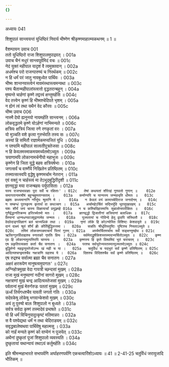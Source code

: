 ```yaml
---
{}

---
```



अध्यायः 041

शिशुपालं सान्त्वयन्तं युधिष्ठिरं निवार्य भीष्णेण श्रीकृष्णमाहात्म्यकथनम् ॥ 1 ॥

वैशम्पायन उवाच 	001  
ततो युधिष्ठिरो राजा शिशुपालमुपाद्रवत् ।	001a  
उवाच चैनं मधुरं सान्त्वपूर्वमिदं वचः ॥	001c  
नेदं युक्तं महीपाल यादृशं वै त्वमुक्तवान् ।	002a  
अधर्मश्च परो राजन्पारुष्यं च निरर्थकम् ॥	002c  
न हि धर्मं परं जातु नावबुध्येत पार्थिवः ।	003a  
भीष्मः शान्तनवस्त्वेनं मावमंस्थास्त्वमन्यथा ॥	003c  
पश्य चैतान्महीपालांस्त्वत्तो वृद्धतरान्बहून् ।	004a  
मृष्यन्ते चार्हणां कृष्णे तद्वत्त्वं क्षन्तुमर्हसि ॥	004c  
वेद तत्त्वेन कृष्णं हि भीष्मश्चेदिपते भृशम् ।	005a  
न ह्येनं त्वं तथा यथैनं वेद कौरवः ॥	005c  
भीष्म उवाच 	006  
नास्मै देयो ह्यनुनयो नायमर्हति सान्त्वनम् ।	006a  
लोकवृद्धतमे कृष्णे योऽर्हणां नाभिमन्यते ॥	006c  
क्षत्रियः क्षत्रियं जित्वा रणे रणकृतां वरः ।	007a  
यो मुञ्चति वशे कृत्वा गुरुर्भवति तस्य सः ॥	007c  
अस्यां हि समितौ राज्ञामेकमप्यजितं युधि ।	008a  
न पश्यामि महीपालं सात्वतीपुत्रतेजसा ॥	008c  
न हि केवलमस्माकमयमर्च्यतमोऽच्युतः ।	009a  
त्रयाणामपि लोकानामर्चनीयो महाभुजः ॥	009c  
कृष्णेन हि जिता युद्धे बहवः क्षत्रियर्षभाः ।	010a  
जगत्सर्वं च वार्ष्णेये निखिलेन प्रतिष्ठितम् ॥	010c  
तस्मात्सत्स्वपि वृद्धेषु कृष्णमर्चाम नेतरान् ।	011a  
एवं वक्तुं न चार्हस्त्वं मा तेऽभूद्बुद्धिरीदृशी ॥	011c  
ज्ञानवृद्धा मया राजन्बहवः पर्युपासिताः ।	012a  
`यस्य राजन्प्रभावज्ञाः पुरा सर्वे च रक्षिताः' ।	012c  
तेषां कथयतां शौरेरहं गुणवतो गुणान् ॥	012e  
समागतानामश्रौषं बहून्बहुमतान्सताम् ।	013a  
कर्माण्यपि च यान्यस्य जन्मप्रभृति धीमतः ॥	013c  
बहृशः कथ्यमानानि नरैर्भूयः श्रुतानि मे ।	014a  
न केवलं वयं कामाच्चेदिराज जनार्दनम् ॥	014c  
न सम्बन्धं पुरस्कृत्य कृतार्थं वा कथञ्चन ।	015a  
अर्चामहेऽर्चितं सद्भिर्भुवि भूतसुखावहम् ॥	015c  
यशः शौर्यं जयं चास्य विज्ञायार्चां प्रयुञ्ज्महे	016a  
न च कश्चिदिहास्माभिः सुबालोप्यपरीक्षितः ॥	016c  
गुणैर्वृद्धानतिक्रम्य हरिरर्च्यतमो मतः ।	017a  
ज्ञानवृद्धो द्विजातीनां क्षत्रियाणां बलाधिकः ॥	017c  
वैश्यानां धान्यधनवाञ्शूद्राणामेव जन्मतः ।	018a  
पूज्यतायां च गोविन्दे हेतू द्वावपि संस्थितौ ॥	018c  
वेदवेदाङ्गविज्ञानं बलं चाभ्यधिकं तथा ।	019a  
नृणां लोके हि कोऽन्योस्ति विशिष्टः केशवादृते ॥	019c  
दानं दाक्ष्यं श्रुतं शौर्यं ह्रीः कीर्तिर्बुद्धिरुत्तमा ।	020a  
सन्नतिः श्रीर्धृतिस्तुष्टिः पुष्टिश्च नियताऽच्युते ॥	020c  
तमिमं लोकसम्पन्नमाचार्यं पितरं गुरुम् ।	021a  
अर्घ्यमर्चितमर्चामः सर्वे सङ्क्षन्तुमर्हथ ॥	021c  
ऋत्विग्गुरुर्विवाह्यश्च स्नातको नृपतिः प्रियः ।	022a  
सर्वमेतद्धृषीकेशस्तस्मादभ्यर्चितोऽच्युतः ॥	022c  
कृष्ण एव हि लोकानामुत्पत्तिरपि चाप्ययः ।	023a  
कृष्णस्य हि कृते विश्वमिदं भूतं चराचरम् ॥	023c  
एष प्रकृतिरव्यक्ता कर्ता चैव सनातनः ।	024a  
परश्च सर्वभूतेभ्यस्तस्मात्पूज्यतमोऽच्युतः ॥	024c  
बुद्धिर्मनो महद्वायुस्तेजोऽम्भः खं मही च या ।	025a  
चतुर्विधं च यद्भूतं सर्वं कृष्णे प्रतिष्ठितम् ॥	025c  
आदित्यश्चन्द्रमाश्चैव नक्षत्राणि ग्रहाश्च ये ।	026a  
दिशश्च विदिशश्चैव सर्वं कृष्णे प्रतिष्ठितम् ॥	026c  
`एष रुद्रश्च सर्वात्मा ब्रह्मा चैव सनातनः ।	027a  
अक्षरं क्षररूपेण मानुषत्वमुपागतः' ॥	027c  
अग्निहोत्रमुखा वेदा गायत्री च्छन्दसां मुखम् ।	028a  
राजा मुखं मनुष्याणां नदीनां सागरो मुखम् ॥	028c  
नक्षत्राणां मुखं चन्द्र आदित्यस्तेजसां मुखम् ।	029a  
पर्वतानां मुखं मेरुर्गरुडः पततां मुखम् ॥	029c  
ऊर्ध्वं तिर्यगधश्चैव यावती जगतो गतिः ।	030a  
सदेवकेषु लोकेषु भगवान्केशवो मुखम् ॥	030c  
अयं तु पुरुषो बालः शिशुपालो न बुध्यते ।	031a  
सर्वत्र सर्वदा कृष्णं तस्मादेवं प्रभाषते ॥	031c  
यो हि धर्मं विचिनुयादुत्कृष्टं मतिमान्नरः ।	032a  
स वै पश्येद्यथा धर्मं न तथा चेदिराडयम् ॥	032c  
सवृद्धबालेष्वथवा पार्थिवेषु महात्मसु ।	033a  
को नार्हं मन्यते कृष्णं को वाप्येनं न पूजयेत् ॥	033c  
अथैनां दुष्कृतां पूजां शिशुपालो व्यवस्यति ।	034a  
दुष्कृतायां यथान्यायं तथाऽयं कर्तुमर्हति ॥ 	034c  

इति श्रीमन्महाभारते सभापर्वणि अर्घाहरणपर्वणि एकचत्वारिंशोऽध्यायः ॥ 41 ॥
2-41-25 चतुर्विधं जरायुजादि भौतिकम् ॥